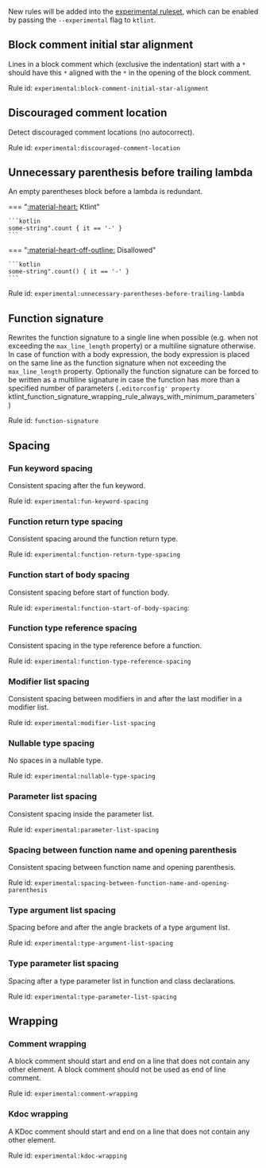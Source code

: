 New rules will be added into the [experimental ruleset](https://github.com/pinterest/ktlint/tree/master/ktlint-ruleset-experimental), which can be enabled
by passing the `--experimental` flag to `ktlint`.

## Block comment initial star alignment

Lines in a block comment which (exclusive the indentation) start with a `*` should have this `*` aligned with the `*` in the opening of the block comment.

Rule id: `experimental:block-comment-initial-star-alignment`

## Discouraged comment location

Detect discouraged comment locations (no autocorrect).

Rule id: `experimental:discouraged-comment-location`

## Unnecessary parenthesis before trailing lambda

An empty parentheses block before a lambda is redundant.

=== "[:material-heart:](#) Ktlint"

    ```kotlin
    some-string".count { it == '-' }
    ```

=== "[:material-heart-off-outline:](#) Disallowed"

    ```kotlin
    some-string".count() { it == '-' }
    ```

Rule id: `experimental:unnecessary-parentheses-before-trailing-lambda`

## Function signature

Rewrites the function signature to a single line when possible (e.g. when not exceeding the `max_line_length` property) or a multiline signature otherwise. In case of function with a body expression, the body expression is placed on the same line as the function signature when not exceeding the `max_line_length` property. Optionally the function signature can be forced to be written as a multiline signature in case the function has more than a specified number of parameters (`.editorconfig' property `ktlint_function_signature_wrapping_rule_always_with_minimum_parameters`)

Rule id: `function-signature`

## Spacing

### Fun keyword spacing

Consistent spacing after the fun keyword.

Rule id: `experimental:fun-keyword-spacing`

### Function return type spacing

Consistent spacing around the function return type.

Rule id: `experimental:function-return-type-spacing`

### Function start of body spacing

Consistent spacing before start of function body.

Rule id: `experimental:function-start-of-body-spacing`:

### Function type reference spacing

Consistent spacing in the type reference before a function.

Rule id: `experimental:function-type-reference-spacing`

### Modifier list spacing

Consistent spacing between modifiers in and after the last modifier in a modifier list.

Rule id: `experimental:modifier-list-spacing`

### Nullable type spacing

No spaces in a nullable type.

Rule id: `experimental:nullable-type-spacing`

### Parameter list spacing

Consistent spacing inside the parameter list.

Rule id: `experimental:parameter-list-spacing`

### Spacing between function name and opening parenthesis

Consistent spacing between function name and opening parenthesis.

Rule id: `experimental:spacing-between-function-name-and-opening-parenthesis`

### Type argument list spacing

Spacing before and after the angle brackets of a type argument list.

Rule id: `experimental:type-argument-list-spacing`

### Type parameter list spacing

Spacing after a type parameter list in function and class declarations.

Rule id: `experimental:type-parameter-list-spacing`

## Wrapping

### Comment wrapping

A block comment should start and end on a line that does not contain any other element. A block comment should not be used as end of line comment.

Rule id: `experimental:comment-wrapping`

### Kdoc wrapping

A KDoc comment should start and end on a line that does not contain any other element.

Rule id: `experimental:kdoc-wrapping`
